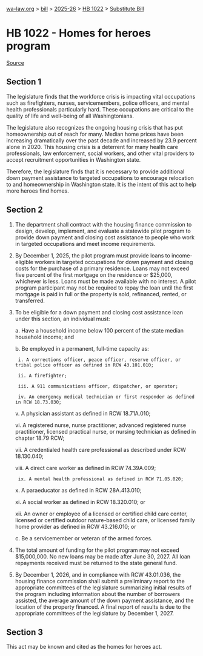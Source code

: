 [wa-law.org](/) > [bill](/bill/) > [2025-26](/bill/2025-26/) > [HB 1022](/bill/2025-26/hb/1022/) > [Substitute Bill](/bill/2025-26/hb/1022/S/)

# HB 1022 - Homes for heroes program

[Source](http://lawfilesext.leg.wa.gov/biennium/2025-26/Pdf/Bills/House%20Bills/1022-S.pdf)

## Section 1
The legislature finds that the workforce crisis is impacting vital occupations such as firefighters, nurses, servicemembers, police officers, and mental health professionals particularly hard. These occupations are critical to the quality of life and well-being of all Washingtonians.

The legislature also recognizes the ongoing housing crisis that has put homeownership out of reach for many. Median home prices have been increasing dramatically over the past decade and increased by 23.9 percent alone in 2020. This housing crisis is a deterrent for many health care professionals, law enforcement, social workers, and other vital providers to accept recruitment opportunities in Washington state.

Therefore, the legislature finds that it is necessary to provide additional down payment assistance to targeted occupations to encourage relocation to and homeownership in Washington state. It is the intent of this act to help more heroes find homes.

## Section 2
1. The department shall contract with the housing finance commission to design, develop, implement, and evaluate a statewide pilot program to provide down payment and closing cost assistance to people who work in targeted occupations and meet income requirements.

2. By December 1, 2025, the pilot program must provide loans to income-eligible workers in targeted occupations for down payment and closing costs for the purchase of a primary residence. Loans may not exceed five percent of the first mortgage on the residence or $25,000, whichever is less. Loans must be made available with no interest. A pilot program participant may not be required to repay the loan until the first mortgage is paid in full or the property is sold, refinanced, rented, or transferred.

3. To be eligible for a down payment and closing cost assistance loan under this section, an individual must:

    a. Have a household income below 100 percent of the state median household income; and

    b. Be employed in a permanent, full-time capacity as:

        i. A corrections officer, peace officer, reserve officer, or tribal police officer as defined in RCW 43.101.010;

        ii. A firefighter;

        iii. A 911 communications officer, dispatcher, or operator;

        iv. An emergency medical technician or first responder as defined in RCW 18.73.030;

    v. A physician assistant as defined in RCW 18.71A.010;

    vi. A registered nurse, nurse practitioner, advanced registered nurse practitioner, licensed practical nurse, or nursing technician as defined in chapter 18.79 RCW;

    vii. A credentialed health care professional as described under RCW 18.130.040;

    viii. A direct care worker as defined in RCW 74.39A.009;

        ix. A mental health professional as defined in RCW 71.05.020;

    x. A paraeducator as defined in RCW 28A.413.010;

    xi. A social worker as defined in RCW 18.320.010; or

    xii. An owner or employee of a licensed or certified child care center, licensed or certified outdoor nature-based child care, or licensed family home provider as defined in RCW 43.216.010; or

    c. Be a servicemember or veteran of the armed forces.

4. The total amount of funding for the pilot program may not exceed $15,000,000. No new loans may be made after June 30, 2027. All loan repayments received must be returned to the state general fund.

5. By December 1, 2026, and in compliance with RCW 43.01.036, the housing finance commission shall submit a preliminary report to the appropriate committees of the legislature summarizing initial results of the program including information about the number of borrowers assisted, the average amount of the down payment assistance, and the location of the property financed. A final report of results is due to the appropriate committees of the legislature by December 1, 2027.

## Section 3
This act may be known and cited as the homes for heroes act.

